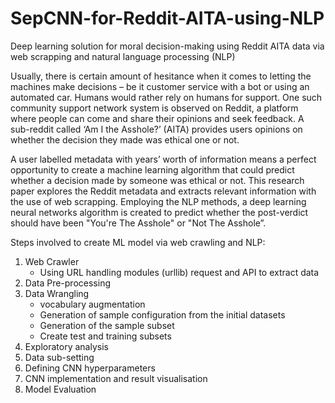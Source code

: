 # SepCNN-for-Reddit-AITA-using-NLP
Deep learning solution for moral decision-making using Reddit AITA data via web scrapping and natural language processing (NLP)

Usually, there is certain amount of hesitance when it comes to letting the machines make decisions – be it customer service with a bot or using an automated car. Humans would rather rely on humans for support. One such community support network system is observed on Reddit, a platform where people can come and share their opinions and seek feedback. A sub-reddit called ‘Am I the Asshole?’ (AITA) provides users opinions on whether the decision they made was ethical one or not.

A user labelled metadata with years’ worth of information means a perfect opportunity to create a machine learning algorithm that could predict whether a decision made by someone was ethical or not. This research paper explores the Reddit metadata and extracts relevant information with the use of web scrapping. Employing the NLP methods, a deep learning neural networks algorithm is created to predict whether the post-verdict should have been "You're The Asshole" or "Not The Asshole”.

Steps involved to create ML model via web crawling and NLP:
1. Web Crawler
    - Using URL handling modules (urllib) request and API to extract data
2. Data Pre-processing
3. Data Wrangling
    - vocabulary augmentation
    - Generation of sample configuration from the initial datasets
    - Generation of the sample subset
    - Create test and training subsets
4. Exploratory analysis
5. Data sub-setting
6. Defining CNN hyperparameters
7. CNN implementation and result visualisation
8. Model Evaluation
